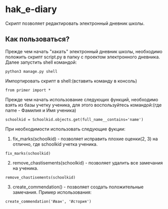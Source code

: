 # hak_e-diary

Скрипт позволяет редактировать электронный дневник школы.

## Как пользоваться?
Прежде чем начать "хакать" электронный дневник школы, необходимо положить скрипт script.py в папку с проектом электронного дневника. Далее запустить shell командой:
```console
python3 manage.py shell
```
Импортировать скрипт в shell:(вставить команду в консоль)
```shell
from primer import *
```
Прежде чем начать использование следующих функций, необходимо взять из базы учетку ученика, для этого воспользуйтесь командой:(где name - Фамилия и Имя ученика)
```shell
schoolkid = Schoolkid.objects.get(full_name__contains='name')
``` 
При необходимости использовать следующие фукции:
1. fix_marks(schoolkid) - позволяет исправить плохие оценки(2, 3) на отлично, где schoolkid учетка ученика.
```shell
fix_marks(schoolkid)
```
2. remove_chastisements(schoolkid) - позволяет удалить все замечания на ученика.
```shell
remove_chastisements(schoolkid)
```
3. create_commendation() - позволяет создать положительные замечания. Пример использования:
```shell
create_commendation('Иван', 'История')
```
